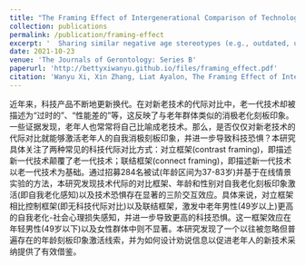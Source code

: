```yaml
---
title: "The Framing Effect of Intergenerational Comparison of Technologies on Technophobia Among Older Adults."
collection: publications
permalink: /publication/framing-effect
excerpt: '  Sharing similar negative age stereotypes (e.g., outdated, unfashionable), older adults and older technologies are stereotypically associated with each other. This also was found to be internalized by older adults. Therefore, considering the pervasiveness of intergenerational comparison of technologies (e.g., computer vs. tablet) in which older-generation technologies are negatively portrayed, we aim to investigate whether a mere intergenerational comparison of technologies would affect technophobia via negative self-stereotypes activation among older adults.'
date: 2021-10-23
venue: 'The Journals of Gerontology: Series B'
paperurl: 'http://bettyxiwanyu.github.io/files/framing_effect.pdf'
citation: 'Wanyu Xi, Xin Zhang, Liat Ayalon, The Framing Effect of Intergenerational Comparison of Technologies on Technophobia Among Older Adults, The Journals of Gerontology: Series B, Volume 77, Issue 7, July 2022, Pages 1179–1185.'
---
```

<span style="font-size:14px;">
近年来，科技产品不断地更新换代。在对新老技术的代际对比中，老一代技术却被描述为“过时的”、“性能差的”等，这反映了与老年群体类似的消极老化刻板印象。一些证据发现，老年人也常常将自己比喻成老技术。那么，是否仅仅对新老技术的代际对比就能够激活老年人的自我消极刻板印象，并进一步导致科技恐惧？本研究具体关注了两种常见的科技代际对比方式：对立框架(contrast framing)，即描述新一代技术颠覆了老一代技术；联结框架(connect framing)，即描述新一代技术以老一代技术为基础。通过招募284名被试(年龄区间为37-83岁)并基于在线情景实验的方法，本研究发现技术代际的对比框架、年龄和性别对自我老化刻板印象激活(即自我老化感知)以及技术恐惧存在显著的三阶交互效应。具体来说，对立框架相比控制框架(即无科技代际对比)以及联结框架，激发中老年男性(49岁以上)更高的自我老化-社会心理损失感知，并进一步导致更高的科技恐惧。这一框架效应在年轻男性(49岁以下)以及女性群体中则不显著。本研究发现了一个以往被忽略但普遍存在的年龄刻板印象激活线索，并为如何设计劝说信息以促进老年人的新技术采纳提供了有效借鉴。
